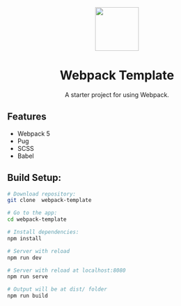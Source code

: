 <div align="center">
  <img width="100" height="100" src="https://webpack.js.org/assets/icon-square-big.svg">
  <h1>Webpack Template</h1>
  <p>
    A starter project for using Webpack.
  </p>
</div>

## Features
- Webpack 5
- Pug
- SCSS
- Babel

## Build Setup:

```bash
# Download repository:
git clone  webpack-template

# Go to the app:
cd webpack-template

# Install dependencies:
npm install

# Server with reload
npm run dev

# Server with reload at localhost:8080
npm run serve

# Output will be at dist/ folder
npm run build
```





